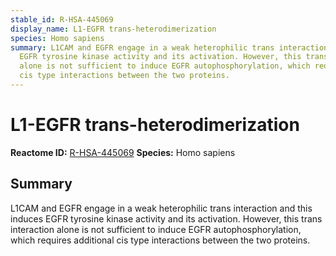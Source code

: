 ```yaml
---
stable_id: R-HSA-445069
display_name: L1-EGFR trans-heterodimerization
species: Homo sapiens
summary: L1CAM and EGFR engage in a weak heterophilic trans interaction and this induces
  EGFR tyrosine kinase activity and its activation. However, this trans interaction
  alone is not sufficient to induce EGFR autophosphorylation, which requires additional
  cis type interactions between the two proteins.
---
```


# L1-EGFR trans-heterodimerization
**Reactome ID:** [R-HSA-445069](https://reactome.org/content/detail/R-HSA-445069)
**Species:** Homo sapiens

## Summary

L1CAM and EGFR engage in a weak heterophilic trans interaction and this induces EGFR tyrosine kinase activity and its activation. However, this trans interaction alone is not sufficient to induce EGFR autophosphorylation, which requires additional cis type interactions between the two proteins.
